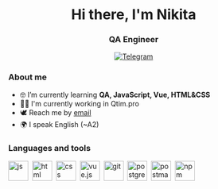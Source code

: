 <div id="header" align="center">
	<h1>Hi there, I'm Nikita</h1>
	<h3>QA Engineer</h3>
</div>

<div id="socials" align="center">
	<a href="https://t.me/coolhead_nik">
		<img src="https://img.shields.io/badge/Telegram-blue?style=for-the-badge&logo=telegram&logoColor=white" alt="Telegram"/>
	</a>
</div>

### About me
- 🤓 I’m currently learning **QA, JavaScript, Vue, HTML&CSS**
- 👨‍💻 I'm currently working in Qtim.pro
- 🕊 Reach me by [email](mailto:Korolevsky.2011@gmail.com)
- 🌍 I speak English (~A2)

### Languages and tools
<img src="https://cdn.jsdelivr.net/gh/devicons/devicon/icons/javascript/javascript-original.svg" title="js" width="40" height="40"/>&nbsp;
<img src="https://cdn.jsdelivr.net/gh/devicons/devicon/icons/html5/html5-original.svg" title="html" width="40" height="40"/>&nbsp;
<img src="https://cdn.jsdelivr.net/gh/devicons/devicon/icons/css3/css3-original.svg" title="css" width="40" height="40"/>&nbsp;
<img src="https://blog.logrocket.com/wp-content/uploads/2021/01/Vue-logo-dark-background.png" title="vue.js" width="40" height="40"/>&nbsp;
<img src="https://cdn.jsdelivr.net/gh/devicons/devicon/icons/git/git-plain.svg" title="git" width="40" height="40"/>&nbsp;
<img src="https://cdn.jsdelivr.net/gh/devicons/devicon@latest/icons/postgresql/postgresql-original.svg" title="postgres" width="40" height="40"/>&nbsp;
<img src="https://cdn.jsdelivr.net/gh/devicons/devicon@latest/icons/postman/postman-original.svg" title="postman" width="40" height="40"/>&nbsp;
<img src="https://cdn.jsdelivr.net/gh/devicons/devicon@latest/icons/npm/npm-original-wordmark.svg" title="npm" width="40" height="40"/>&nbsp;
          
